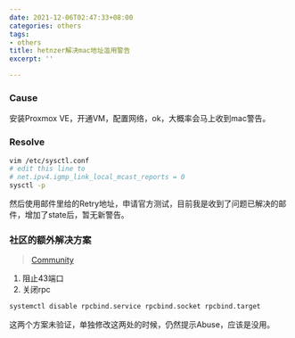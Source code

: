 ```yaml
---
date: 2021-12-06T02:47:33+08:00
categories: others
tags:
- others
title: hetnzer解决mac地址滥用警告
excerpt: ''

---
```

### Cause

安装Proxmox VE，开通VM，配置网络，ok，大概率会马上收到mac警告。

### Resolve

```bash
vim /etc/sysctl.conf
# edit this line to
# net.ipv4.igmp_link_local_mcast_reports = 0
sysctl -p
```

然后使用邮件里给的Retry地址，申请官方测试，目前我是收到了问题已解决的邮件，增加了state后，暂无新警告。

### 社区的额外解决方案

> [Community](https://forum.proxmox.com/threads/proxmox-claiming-mac-address.52601/page-7)

1. 阻止43端口
2. 关闭rpc

```bash
systemctl disable rpcbind.service rpcbind.socket rpcbind.target
```

这两个方案未验证，单独修改这两处的时候，仍然提示Abuse，应该是没用。